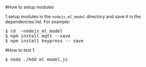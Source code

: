 #How to setup modules

1.setup modules in the `nodejs_ml_model` directory and save it in the dependencies list. For example:
<pre>
$ cd  ~nodejs_ml_model
$ npm install mqtt --save
$ npm install keypress -- save
</pre>

#How to test
1. 
<pre>
$ node ./hdd_ml_model.js
</pre>
